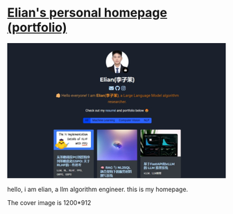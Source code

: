 # [Elian's personal homepage (portfolio)](https://2elian.github.io/)

[![Screenshot](preview.png)](https://2elian.github.io/)

hello, i am elian, a llm algorithm engineer. this is my homepage.

The cover image is 1200*912